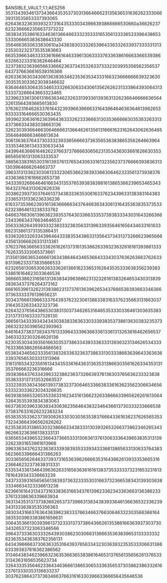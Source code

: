 $ANSIBLE_VAULT;1.1;AES256
35313439346137343664353537303136646662313563653163626233306639313535653337393065
6264363236393932373164353330343966393866666530660a366262376232366662356637373232
36383435386163346361366466333235333165356133336533396438653533306665383638643330
3564663630633830610a343838303332653964336332633937333331313235303232373535383663
66353966346333336166616463396130633337633638616663366539386632663233316362646464
32373832363965663366623637343532633733323039353565623565376437376636616539316366
62633636303430613638363462353635343331663236666666393236303035353033623038346632
63646465306435346533326630633430613562626231333864393064313533373266643663323465
32396233613061316636346232633139336139363132623664666663656432613564393665613830
37636231646263376164323939663966633164396464636364613962653933333164666530363435
39396230636162363964383332623336663130353666663035383263313437366334383038663136
32623039366466306466663136646261356131666162316264306263646535646466663466613634
30613636376437303332393365666637363565363838653562646639643335346361343330633434
34396463666164626237663737666630656231353436303661626630353865656161313063333537
38656338316530316139376137653430633161323562373766663938363131303964666264663737
39633131336230306133323065386238393366306462333561373938376433636631616662653736
34333932666464616634313537653938383861613865366239653465343164323764313062626336
30386239373037646137343833363530616337623439633138383164383233653131336236336236
61633735366239316136366666343764663634306131643536383537353362323864613238333762
64663766306139636239353764303366333537393833343031643266366234336634376634646537
35633362643939333238333238356331396339356461656434633161633862313861373135386431
63363263326334396464333835343863313564373431373266623965666435613066626331313361
37623766366563336261626137316135386263393236326161613938613337626335333065373661
31356138636534666136343864643465366433343037636263663762633831396233373835666533
62326561306530626333626136616233653162643535333638356239383538616164623033646536
36666538623165613136383439636662313232616138326465343031383938363437376264373162
66616539613262313838623137376136396265343766653839366334636637363333376139656231
30343766613966333764393762323061386338316337623566313166303731643532633432323736
62643237656438653038313037346265316465353330336461303635383231373131633337326130
36656134333934343430383833636330333938353738613630383235373266323230396562393963
64616437383738343761333964333963663361336131326361646265653734633232303264626136
62303530343935616630353738633439333833313936323134626534333763336638626564666563
65383434656233356138326336323637386331303338663639643363636339376565303331313966
31613165343235616134343533616436313635313866303561626334353131353766663236316666
39383664376334396332386236373266393761363037656362333238383538333137313532663537
33323935383436613937383237306465336638336163623562306634656533323033623034326635
66393836653265353363316234316136623263386663396562626161306432643535393834383063
66373630396336383430636235646438323464366137303332336665383738376331626232383234
65363535336237393062633030303635383766643361636237626565353732343664396562626262
62353835313865303238666334383331303932653266373862346265343962663236366138333131
63656534396532366437366533313063613761306333643965383531313932623931653961613966
39633634376232363833393839353339343336613865633130633764383562366339666431386263
30336565626463373937316536396266663531643862613933353665316236646232373638313331
63353433613464396362633165636361616138373533333732316532316137616439343336663239
34373339316565656138393736323335303166373236653834313930363833346634323336613238
62366161643134373163383631663437613962336234336366313638623337613338636339663934
36313435313737383662653737396631383438393364613663653233623934313336383535356363
38303431663763643639623833376634663766306463323035663661643835303963383861656631
30643536613039396137323331373738643662613538616636393730373034326537323063346566
39643733363033326439303862303066313666353638396531333333326236353436383762356131
64343966663730636335316439376563343230363932353533306631366633393837616362386562
31346438346239663236353663653838616465313765613565626137653331343631656535623734
32643335356462336434636661386530653336356537303862386332616237613330353136633237
3037623864373736346637663161633039663366656435646536
